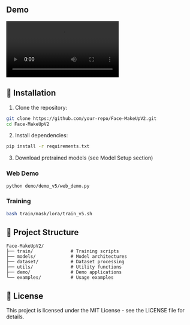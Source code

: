 ## Demo

<video controls autoplay src="https://github.com/user-attachments/assets/98bf0b4a-ac21-4eb7-bee1-ff85a5562796"></video>

## 🚀 Installation

1. Clone the repository:
```bash
git clone https://github.com/your-repo/Face-MakeUpV2.git
cd Face-MakeUpV2
```

2. Install dependencies:
```bash
pip install -r requirements.txt
```

3. Download pretrained models (see Model Setup section)


### Web Demo
```bash
python demo/demo_v5/web_demo.py
```

### Training
```bash
bash train/mask/lora/train_v5.sh
```

## 📁 Project Structure

```
Face-MakeUpV2/
├── train/              # Training scripts
├── models/             # Model architectures
├── dataset/            # Dataset processing
├── utils/              # Utility functions
├── demo/               # Demo applications
└── examples/           # Usage examples
```

## 📄 License

This project is licensed under the MIT License - see the LICENSE file for details.



